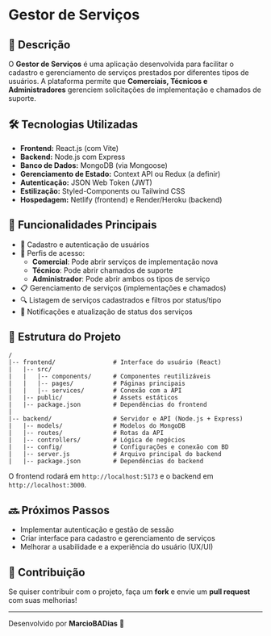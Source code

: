 # Gestor de Serviços

## 📌 Descrição
O **Gestor de Serviços** é uma aplicação desenvolvida para facilitar o cadastro e gerenciamento de serviços prestados por diferentes tipos de usuários. A plataforma permite que **Comerciais, Técnicos e Administradores** gerenciem solicitações de implementação e chamados de suporte.

## 🛠 Tecnologias Utilizadas
- **Frontend:** React.js (com Vite)
- **Backend:** Node.js com Express
- **Banco de Dados:** MongoDB (via Mongoose)
- **Gerenciamento de Estado:** Context API ou Redux (a definir)
- **Autenticação:** JSON Web Token (JWT)
- **Estilização:** Styled-Components ou Tailwind CSS
- **Hospedagem:** Netlify (frontend) e Render/Heroku (backend)

## 🚀 Funcionalidades Principais
- 📌 Cadastro e autenticação de usuários
- 🔑 Perfis de acesso:
  - **Comercial**: Pode abrir serviços de implementação nova
  - **Técnico**: Pode abrir chamados de suporte
  - **Administrador**: Pode abrir ambos os tipos de serviço
- 📋 Gerenciamento de serviços (implementações e chamados)
- 🔍 Listagem de serviços cadastrados e filtros por status/tipo
- 📢 Notificações e atualização de status dos serviços

## 📂 Estrutura do Projeto
```plaintext
/
|-- frontend/                # Interface do usuário (React)
|   |-- src/
|   |   |-- components/      # Componentes reutilizáveis
|   |   |-- pages/           # Páginas principais
|   |   |-- services/        # Conexão com a API
|   |-- public/              # Assets estáticos
|   |-- package.json         # Dependências do frontend
|
|-- backend/                 # Servidor e API (Node.js + Express)
|   |-- models/              # Modelos do MongoDB
|   |-- routes/              # Rotas da API
|   |-- controllers/         # Lógica de negócios
|   |-- config/              # Configurações e conexão com BD
|   |-- server.js            # Arquivo principal do backend
|   |-- package.json         # Dependências do backend
```

O frontend rodará em `http://localhost:5173` e o backend em `http://localhost:3000`.

## 🔜 Próximos Passos
- Implementar autenticação e gestão de sessão
- Criar interface para cadastro e gerenciamento de serviços
- Melhorar a usabilidade e a experiência do usuário (UX/UI)

## 🤝 Contribuição
Se quiser contribuir com o projeto, faça um **fork** e envie um **pull request** com suas melhorias!

---

Desenvolvido por **MarcioBADias** 🚀

